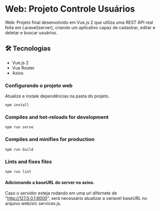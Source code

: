# Web: Projeto Controle Usuários

Web: Projeto final desenvolvido em Vue.js 2 que utiliza uma REST API real feita em Laravel(server), criando um aplicativo capaz de cadastrar, editar e deletar e buscar usuários.

## 🛠️ Tecnologias

- Vue.js 2
- Vue Router
- Axios

### Configurando o projeto web

Atualize e instale dependências na pasta do projeto.

```
npm install
```

### Compiles and hot-reloads for development

```
npm run serve
```

### Compiles and minifies for production

```
npm run build
```

### Lints and fixes files

```
npm run lint
```

#### Adicionando a baseURL do server no axios.

Caso o servidor esteja rodando em uma url difernete de "http://127.0.0.1:8000", será necessário atualizar a variavel baseURL no arquivo web/src services.js.
